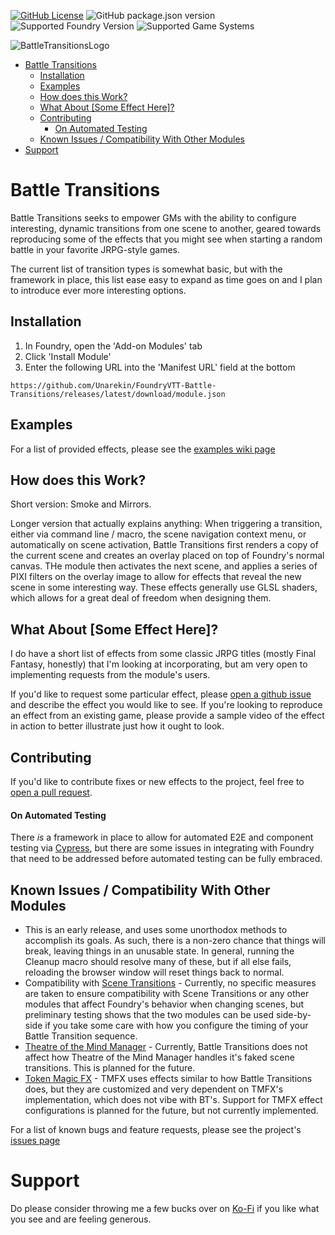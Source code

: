 [![GitHub License](https://img.shields.io/github/license/Unarekin/FoundryVTT-Battle-Transitions)](https://raw.githubusercontent.com/Unarekin/FoundryVTT-Battle-Transitions/refs/heads/master/LICENSE?token=GHSAT0AAAAAACYQQTQK6ODLNX6QMRS6G7GWZY22EZQ)
![GitHub package.json version](https://img.shields.io/github/package-json/v/Unarekin/FoundryVTT-Battle-Transitions)
![Supported Foundry Version](https://img.shields.io/endpoint?url=https%3A%2F%2Ffoundryshields.com%2Fversion%3Fstyle%3Dflat%26url%3Dhttps%3A%2F%2Fraw.githubusercontent.com%2FUnarekin%2FFoundryVTT-Battle-Transitions%2Frefs%2Fheads%2Fmaster%2Fmodule.json)
![Supported Game Systems](https://img.shields.io/endpoint?url=https%3A%2F%2Ffoundryshields.com%2Fsystem%3FnameType%3Dfull%26showVersion%3D1%26style%3Dflat%26url%3Dhttps%3A%2F%2Fraw.githubusercontent.com%2FUnarekin%2FFoundryVTT-Battle-Transitions%2Frefs%2Fheads%2Fmaster%2Fmodule.json)

![BattleTransitionsLogo](https://github.com/user-attachments/assets/66dab803-764d-4558-b9c7-05ed403752a2)

- [Battle Transitions](#battle-transitions)
  - [Installation](#installation)
  - [Examples](#examples)
  - [How does this Work?](#how-does-this-work)
  - [What About \[Some Effect Here\]?](#what-about-some-effect-here)
  - [Contributing](#contributing)
      - [On Automated Testing](#on-automated-testing)
  - [Known Issues / Compatibility With Other Modules](#known-issues--compatibility-with-other-modules)
- [Support](#support)


# Battle Transitions
Battle Transitions seeks to empower GMs with the ability to configure interesting, dynamic transitions from one scene to another, geared towards reproducing some of the effects that you might see when starting a random battle in your favorite JRPG-style games.

The current list of transition types is somewhat basic, but with the framework in place, this list ease easy to expand as time goes on and I plan to introduce ever more interesting options.

## Installation
1. In Foundry, open the 'Add-on Modules' tab
2. Click 'Install Module'
3. Enter the following URL into the 'Manifest URL' field at the bottom
```
https://github.com/Unarekin/FoundryVTT-Battle-Transitions/releases/latest/download/module.json
```

## Examples
For a list of provided effects, please see the [examples wiki page](https://github.com/Unarekin/FoundryVTT-Battle-Transitions/wiki/Examples)

## How does this Work?
Short version: Smoke and Mirrors.

Longer version that actually explains anything:  When triggering a transition, either via command line / macro, the scene navigation context menu, or automatically on scene activation, Battle Transitions first renders a copy of the current scene and creates an overlay placed on top of Foundry's normal canvas.  THe module then activates the next scene, and applies a series of PIXI filters on the overlay image to allow for effects that reveal the new scene in some interesting way.  These effects generally use GLSL shaders, which allows for a great deal of freedom when designing them.

## What About [Some Effect Here]?
I do have a short list of effects from some classic JRPG titles (mostly Final Fantasy, honestly) that I'm looking at incorporating, but am very open to implementing requests from the module's users.

If you'd like to request some particular effect, please [open a github issue](https://github.com/Unarekin/FoundryVTT-Battle-Transitions/issues/new) and describe the effect you would like to see.  If you're looking to reproduce an effect from an existing game, please provide a sample video of the effect in action to better illustrate just how it ought to look.

## Contributing
If you'd like to contribute fixes or new effects to the project, feel free to [open a pull request](https://github.com/Unarekin/FoundryVTT-Battle-Transitions/compare).

#### On Automated Testing
There *is* a framework in place to allow for automated E2E and component testing via [Cypress](https://www.cypress.io/), but there are some issues in integrating with Foundry that need to be addressed before automated testing can be fully embraced.


## Known Issues / Compatibility With Other Modules
- This is an early release, and uses some unorthodox methods to accomplish its goals.  As such, there is a non-zero chance that things will break, leaving things in an unusable state.  In general, running the Cleanup macro should resolve many of these, but if all else fails, reloading the browser window will reset things back to normal.
- Compatibility with [Scene Transitions](https://foundryvtt.com/packages/scene-transitions/) - Currently, no specific measures are taken to ensure compatibility with Scene Transitions or any other modules that affect Foundry's behavior when changing scenes, but preliminary testing shows that the two modules can be used side-by-side if you take some care with how you configure the timing of your Battle Transition sequence.
- [Theatre of the Mind Manager](https://foundryvtt.com/packages/totm-manager#:~:text=TotM%20Manager%20is%20designed%20to,between%20images%20on%20a%20tile) - Currently, Battle Transitions does not affect how Theatre of the Mind Manager handles it's faked scene transitions.  This is planned for the future.
- [Token Magic FX](https://foundryvtt.com/packages/tokenmagic/) - TMFX uses effects similar to how Battle Transitions does, but they are customized and very dependent on TMFX's implementation, which does not vibe with BT's.  Support for TMFX effect configurations is planned for the future, but not currently implemented.

For a list of known bugs and feature requests, please see the project's [issues page](https://github.com/Unarekin/FoundryVTT-Battle-Transitions/issues)

# Support
Do please consider throwing me a few bucks over on [Ko-Fi](https://ko-fi.com/unarekin) if you like what you see and are feeling generous.

